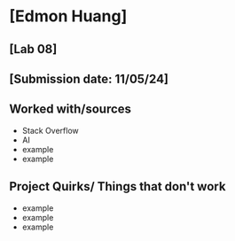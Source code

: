 # [Edmon Huang]
## [Lab 08]
## [Submission date: 11/05/24]
## Worked with/sources 
* Stack Overflow
* AI
* example
* example
## Project Quirks/ Things that don't work
* example
* example
* example
